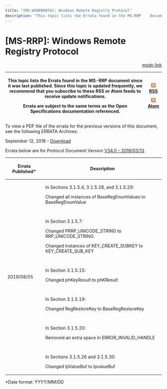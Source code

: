 ```yaml
---
title: "[MS-WINERRATA]: Windows Remote Registry Protocol"
description: "This topic lists the Errata found in the MS-RRP    document since it was last published. Since this topic is updated    frequently, we recommend"
---
```


# [MS-RRP]: Windows Remote Registry Protocol

<p align="right"><a href="https://msdn.microsoft.com/en-us/library/b125caa1-1cc5-400a-9fe2-b0ed0155cd52">msdn link</a></p>
<p> </p>

<table>
 <thead>
  <tr>
   <th>
   <p>This topic lists the Errata found in the MS-RRP
   document since it was last published. Since this topic is updated
   frequently, we recommend that you subscribe to these RSS or Atom feeds to
   receive update notifications.</p>
   <p>Errata are subject to the same terms as the
   Open Specifications documentation referenced.</p>
   </th>
   <th>
   <p><u><img id="Picture 356" src="MS-WINERRATA_files/image002.png"><span><a href="http://blogs.msdn.com/b/protocol_content_errata/rss.aspx">RSS</a></span></u>
   </p>
   <p><u><img id="Picture 355" src="MS-WINERRATA_files/image002.png"><span><a href="http://blogs.msdn.com/b/protocol_content_errata/atom.aspx">Atom</a></span></u>
   </p>
   <p> </p>
   </th>
  </tr>
 </thead>
</table>

<p>To view a PDF file of the errata for the previous versions
of this document, see the following ERRATA Archives:</p>

<p>September 12, 2018 - <span><a href="https://winprotocoldoc.blob.core.windows.net/productionwindowsarchives/MS-WINERRATA/%5bMS-WINERRATA%5d-180912.pdf">Download</a></span></p>

<p>Errata below are for Protocol Document Version <span><a href="https://docs.microsoft.com/en-us/openspecs/windows_protocols/ms-rrp/0fa3191d-bb79-490a-81bd-54c2601b7a78">V34.0
– 2019/03/13</a></span>.</p>

<table><thead>
  <tr>
   <th>
   <p>Errata Published*</p>
   </th>
   <th>
   <p>Description</p>
   </th>
  </tr>
 </thead><tbody><tr>
  <td>
  <p>2019/08/05</p>
  </td>
  <td>
  <p>In Sections 3.1.5.4, 3.1.5.28, and 3.1.5.29:</p>
  <p>Changed all instances of BaseRegEnumValues to
  BaseRegEnumValue&#8203;</p>
  <p>&#8203;</p>
  <p>In Section 3.1.5.7:&#8203;</p>
  <p>Changed PRRP_UNICODE_STRING to
  RRP_UNICODE_STRING&#8203;</p>
  <p>Changed instances of KEY_CREATE_SUBKEY to
  KEY_CREATE_SUB_KEY&#8203;</p>
  <p>&#8203;</p>
  <p>In Section 3.1.5.15:&#8203;</p>
  <p>Changed phKeyResult to phKResult&#8203;</p>
  <p>&#8203;</p>
  <p>In Section 3.1.5.19:&#8203;</p>
  <p>Changed RegRestoreKey to BaseRegRestoreKey&#8203;</p>
  <p>&#8203;</p>
  <p>In Section 3.1.5.20:&#8203;</p>
  <p>Removed an extra space in ERROR_INVALID_HANDLE&#8203;</p>
  <p>&#8203;</p>
  <p>In Sections 3.1.5.26 and 3.1.5.30:&#8203;</p>
  <p>Changed lpValueBuf to lpvalueBuf</p>
  </td>
 </tr></tbody></table>

<p>*Date format: YYYY/MM/DD</p>


                